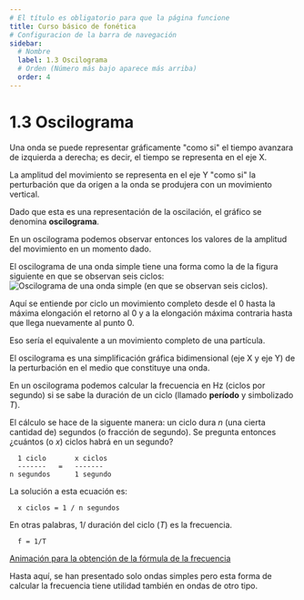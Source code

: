 ```yaml
---
# El título es obligatorio para que la página funcione
title: Curso básico de fonética
# Configuracion de la barra de navegación
sidebar:
  # Nombre
  label: 1.3 Oscilograma
  # Orden (Número más bajo aparece más arriba)
  order: 4
---
```

# 1.3 Oscilograma

Una onda se puede representar gráficamente "como si" el tiempo avanzara de izquierda a derecha; es decir, el tiempo se representa en el eje X.

La amplitud del movimiento se representa en el eje Y "como si" la perturbación que da origen a la onda se produjera con un movimiento vertical.

Dado que esta es una representación de la oscilación, el gráfico se denomina **oscilograma**.

En un oscilograma podemos observar entonces los valores de la amplitud del movimiento en un momento dado.

El oscilograma de una onda simple tiene una forma como la de la figura siguiente en que se observan seis ciclos:
![Oscilograma de una onda simple (en que se observan seis ciclos)](/imagenes/sinusoide_6_ciclos.png).

Aquí se entiende por ciclo un movimiento completo desde el 0 hasta la máxima elongación el retorno al 0 y a la elongación máxima contraria hasta que llega nuevamente al punto 0.

Eso sería el equivalente a un movimiento completo de una partícula.

El oscilograma es una simplificación gráfica bidimensional (eje X y eje Y) de la perturbación en el medio que constituye una onda.

En un oscilograma podemos calcular la frecuencia en Hz (ciclos por segundo) si se sabe la duración de un ciclo (llamado **período** y simbolizado *T*).

El cálculo se hace de la siguente manera: un ciclo dura *n* (una cierta cantidad de) segundos (o fracción de segundo). Se pregunta entonces ¿cuántos (o *x*) ciclos habrá en un segundo?

      1 ciclo       x ciclos
      -------   =   -------
    n segundos      1 segundo

La solución a esta ecuación es:

      x ciclos = 1 / n segundos

En otras palabras, 1/ duración del ciclo (*T*) es la frecuencia.

      f = 1/T

[Animación para la obtención de la fórmula de la frecuencia](https://youtu.be/7SC7vsTi3KE)


Hasta aquí, se han presentado solo ondas simples pero esta forma de calcular la frecuencia tiene utilidad también en ondas de otro tipo.
